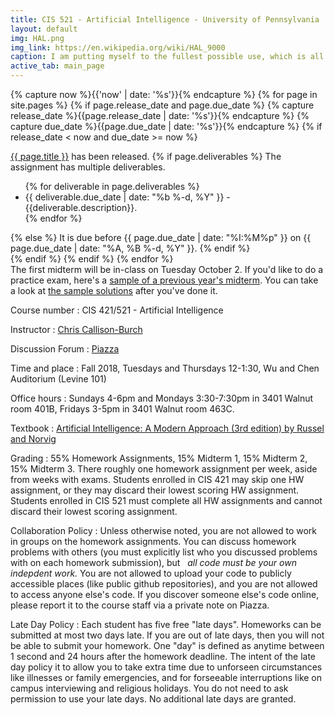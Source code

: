 ```yaml
---
title: CIS 521 - Artificial Intelligence - University of Pennsylvania
layout: default
img: HAL.png
img_link: https://en.wikipedia.org/wiki/HAL_9000
caption: I am putting myself to the fullest possible use, which is all I think that any conscious entity can ever hope to do. 
active_tab: main_page 
---
```



<!-- Display an alert about upcoming homework assignments -->
{% capture now %}{{'now' | date: '%s'}}{% endcapture %}
{% for page in site.pages %}
{% if page.release_date and page.due_date %}
{% capture release_date %}{{page.release_date | date: '%s'}}{% endcapture %}
{% capture due_date %}{{page.due_date | date: '%s'}}{% endcapture %}
{% if release_date < now and due_date >= now %}
<div class="alert alert-info">
<a href="{{page.url}}">{{ page.title }}</a> has been released.  
{% if page.deliverables %}
The assignment has multiple deliverables.
<ul>
{% for deliverable in page.deliverables %}
<li>{{ deliverable.due_date | date: "%b %-d, %Y" }} - {{deliverable.description}}.</li>
{% endfor %}
</ul>
{% else %}
It is due before {{ page.due_date | date: "%I:%M%p" }} on {{ page.due_date | date: "%A, %B %-d, %Y" }}.
{% endif %}
</div>
{% endif %}
{% endif %}
{% endfor %}
<!-- End alert for upcoming homework assignments -->


<div class="alert alert-info">
The first midterm will be in-class on Tuesday October 2.  If you'd like to do a practice exam, here's a <a href="assets/practice_exams/midterm1-practice.pdf">sample of a previous year's midterm</a>. You can take a look at <a href="assets/practice_exams/midterm1-practice+ANSWERS.pdf">the sample solutions</a> after you've done it.
</div>

Course number
: CIS 421/521 - Artificial Intelligence 

Instructor
: [Chris Callison-Burch](http://www.cis.upenn.edu/~ccb/)

Discussion Forum
: [Piazza](https://piazza.com/upenn/fall2018/cis521)

Time and place
: Fall 2018, Tuesdays and Thursdays 12-1:30, Wu and Chen Auditorium (Levine 101)

Office hours
: Sundays 4-6pm and Mondays 3:30-7:30pm in 3401 Walnut room 401B, Fridays 3-5pm in 3401 Walnut room 463C.

Textbook
: [Artificial Intelligence: A Modern Approach (3rd edition) by Russel and Norvig](https://www.amazon.com/Artificial-Intelligence-Approach-Stuart-Russell/dp/9332543518/)

Grading
: 55% Homework Assignments, 15% Midterm 1, 15% Midterm 2, 15% Midterm 3.  There roughly one homework assignment per week, aside from weeks with exams.  Students enrolled in CIS 421 may skip one HW assignment, or they may discard their lowest scoring HW assignment.  Students enrolled in CIS 521 must complete all HW assignments and cannot discard their lowest scoring assignment.

Collaboration Policy
: Unless otherwise noted, you are not allowed to work in groups on the homework assignments. You can discuss homework problems with others (you must explicitly list who you discussed problems with on each homework submission), but   *all code must be your own indepdent work.*  You are not allowed to upload your code to publicly accessible places (like public github repositories), and you are not allowed to access anyone else's code.  If you discover someone else's code online, please report it to the course staff via a private note on Piazza. 


Late Day Policy
: Each student has five free "late days".  Homeworks can be submitted at most two days late.  If you are out of late days, then you will not be able to submit your homework. One "day" is defined as anytime between 1 second and 24 hours after the homework deadline. The intent of the late day policy it to allow you to take extra time due to unforseen circumstances like illnesses or family emergencies, and for forseeable interruptions like on campus interviewing and religious holidays.  You do not need to ask permission to use your late days.  No additional late days are granted. 
